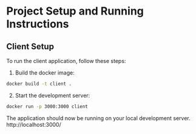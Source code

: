 # Project Setup and Running Instructions

## Client Setup

To run the client application, follow these steps:

1. Build the docker image:

```bash
docker build -t client .
```

2. Start the development server:

```bash
docker run -p 3000:3000 client 
```

The application should now be running on your local development server.
http://localhost:3000/
